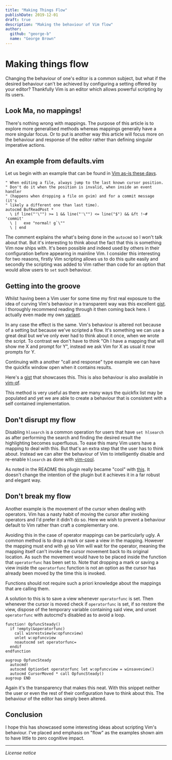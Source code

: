 ```yaml
---
title: "Making Things Flow"
publishDate: 2019-12-01
draft: true
description: "Making the behaviour of Vim flow"
author:
  github: "george-b"
  name: "George Brown"
---
```


# Making things flow

Changing the behaviour of one's editor is a common subject, but what if the desired behaviour can't be achieved by configuring a setting offered by your editor? Thankfully Vim is an editor which allows powerful scripting by its users.

## Look Ma, no mappings!

There's nothing wrong with mappings. The purpose of this article is to explore more generalised methods whereas mappings generally have a more singular focus. Or to put is another way this article will focus more on the behaviour and response of the editor rather than defining singular imperative actions.

## An example from defaults.vim

Let us begin with an example that can be found in [Vim as-is these days][defaults.vim].

```vim
" When editing a file, always jump to the last known cursor position.
" Don't do it when the position is invalid, when inside an event handler
" (happens when dropping a file on gvim) and for a commit message (it's
" likely a different one than last time).
autocmd BufReadPost *
  \ if line("'\"") >= 1 && line("'\"") <= line("$") && &ft !~# 'commit'
  \ |   exe "normal! g`\""
  \ | end
```

The comment explains the what's being done in the `autocmd` so I won't talk about that. But it's interesting to think about the fact that this is something Vim now ships with. It's been possible and indeed used by others in their configuration before appearing in mainline Vim. I consider this interesting for two reasons, firstly Vim scripting allows us to do this quite easily and secondly the scripting was added to Vim rather than code for an option that would allow users to `set` such behaviour.

## Getting into the groove

Whilst having been a Vim user for some time my first real exposure to the idea of curving Vim's behaviour in a transparent way was this excellent [gist][CCR]. I thoroughly recommend reading through it then coming back here. I actually even made my own [variant][Autoreply].

In any case the effect is the same. Vim's behaviour is altered not because of a setting but because we've scripted a flow. It's something we can use a great deal but we've only ever had to think about it once, when we wrote the script. To contrast we don't have to think "Oh I have a mapping that will show me X and prompt for Y", instead we ask Vim for X as usual it now prompts for Y.

Continuing with a another "call and response" type example we can have the quickfix window open when it contains results.

Here's a [gist][instant-grep] that showcases this. This is also behaviour is also available in [vim-qf][vim-qf].

This method is very useful as there are many ways the quickfix list may be populated and yet we are able to create a behaviour that is consistent with a self contained implementation.

## Don't disrupt my flow

Disabling `hlsearch` is a common operation for users that have `set hlsearch` as after performing the search and finding the desired result the highlighting becomes superfluous. To ease this many Vim users have a mapping to deal with this. But that's an extra step that the user has to think about. Instead we can alter the behaviour of Vim to intelligently disable and re-enable `hlsearch` as done with [vim-cool][vim-cool].

As noted in the README this plugin really became "cool" with [this][vim-cool_purpleP]. It doesn't change the intention of the plugin but it achieves it in a far robust and elegant way.

## Don't break my flow

Another example is the movement of the cursor when dealing with operators. Vim has a nasty habit of moving the cursor after invoking operators and I'd prefer it didn't do so. Here we wish to prevent a behaviour default to Vim rather than craft a complementary one.

Avoiding this in the case of operator mappings can be particularly ugly. A common method is to drop a mark or save a view in the mapping. However the mapping must end with `g@` so Vim will wait for the operator, meaning the mapping itself can't invoke the cursor movement back to its original location. As such the movement would have to be placed inside the function that `operatorfunc` has been set to. Note that dropping a mark or saving a view inside the `operatorfunc` function is not an option as the cursor has already been moved by the time this is invoked.

Functions should not require such a priori knowledge about the mappings that are calling them.

A solution to this is to save a view whenever `operatorfunc` is set. Then whenever the cursor is moved check if `operatorfunc` is set, if so restore the view, dispose of the temporary variable containing said view, and unset `operatorfunc` with autocmd's disabled as to avoid a loop.

```vim
function! OpfuncSteady()
  if !empty(&operatorfunc)
    call winrestview(w:opfuncview)
    unlet w:opfuncview
    noautocmd set operatorfunc=
  endif
endfunction

augroup OpfuncSteady
  autocmd!
  autocmd OptionSet operatorfunc let w:opfuncview = winsaveview()
  autocmd CursorMoved * call OpfuncSteady()
augroup END
```

Again it's the transparency that makes this neat. With this snippet neither the user or even the rest of their configuration have to think about this. The behaviour of the editor has simply been altered.

## Conclusion

I hope this has showcased some interesting ideas about scripting Vim's behaviour. I've placed and emphasis on "flow" as the examples shown aim to have little to zero cognitive impact.

---

_License notice_

[defaults.vim]: https://github.com/vim/vim/blob/eaf35241197fc6b9ee9af993095bf5e6f35c8f1a/runtime/defaults.vim#L108-L117
[CCR]: https://gist.github.com/romainl/047aca21e338df7ccf771f96858edb86
[autoreply]: https://gist.github.com/george-b/2f842efaf2141cb935a81f6174b6401f
[instant-grep]: https://gist.github.com/romainl/56f0c28ef953ffc157f36cc495947ab3
[vim-qf]: https://github.com/romainl/vim-qf
[vim-cool]: https://github.com/romainl/vim-cool
[vim-cool_purpleP]: https://github.com/romainl/vim-cool/issues/9

[//]: # ( Vim: set spell spelllang=en: )
